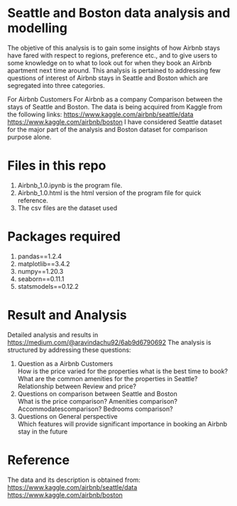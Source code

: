 # Seattle and Boston data analysis and modelling
The objetive of this analysis is to gain some insights of how Airbnb stays have fared with respect to regions, preference etc., and to give users to some knowledge on to what to look out for when they book an Airbnb apartment next time around.
This analysis is pertained to addressing few questions of interest of Airbnb stays in Seattle and Boston which are segregated into three categories.

For Airbnb Customers
For Airbnb as a company
Comparison between the stays of Seattle and Boston.
The data is being acquired from Kaggle from the following links:
https://www.kaggle.com/airbnb/seattle/data
https://www.kaggle.com/airbnb/boston
I have considered Seattle dataset for the major part of the analysis and Boston dataset for comparison purpose alone.
# Files in this repo
<ol> 
  <li> Airbnb_1.0.ipynb is the program file. </li>
  <li> Airbnb_1.0.html is the html version of the program file for quick reference. </li>
  <li> The csv files are the dataset used </li>
</ol>

# Packages required
<ol>
  <li> pandas==1.2.4 </li>
  <li> matplotlib==3.4.2 </li>
  <li> numpy==1.20.3 </li>
  <li> seaborn==0.11.1 </li>
  <li> statsmodels==0.12.2 </li>
</ol>

# Result and Analysis

Detailed analysis and results in https://medium.com/@aravindachu92/6ab9d6790692
The analysis is structured by addressing these questions:
<ol>
  <li> Question as a Airbnb Customers </li>
How is the price varied for the properties
what is the best time to book?
What are the common amenities for the properties in Seattle?
Relationship between Review and price?

  <li> Questions on comparison between Seattle and Boston </li>
What is the price comparison?
Amenities comparison?
Accommodatescomparison?
Bedrooms comparison?

  <li> Questions on General perspective </li>
Which features will provide significant importance in booking an Airbnb stay in the future
</ol>

# Reference
The data and its description is obtained from:
https://www.kaggle.com/airbnb/seattle/data <br>
https://www.kaggle.com/airbnb/boston




